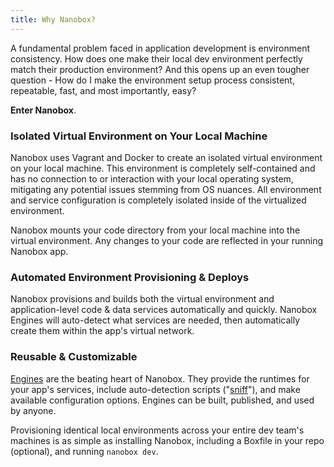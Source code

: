 ```yaml
---
title: Why Nanobox?
---
```


A fundamental problem faced in application development is environment consistency. How does one make their local dev environment perfectly match their production environment? And this opens up an even tougher question - How do I make the environment setup process consistent, repeatable, fast, and most importantly, easy?

**Enter Nanobox**.

### Isolated Virtual Environment on Your Local Machine
Nanobox uses Vagrant and Docker to create an isolated virtual environment on your local machine. This environment is completely self-contained and has no connection to or interaction with your local operating system, mitigating any potential issues stemming from OS nuances. All environment and service configuration is completely isolated inside of the virtualized environment.

Nanobox mounts your code directory from your local machine into the virtual environment. Any changes to your code are reflected in your running Nanobox app.

### Automated Environment Provisioning & Deploys
Nanobox provisions and builds both the virtual environment and application-level code & data services automatically and quickly. Nanobox Engines will auto-detect what services are needed, then automatically create them within the app's virtual network.

### Reusable & Customizable
[Engines](/getting-started/engines) are the beating heart of Nanobox. They provide the runtimes for your app's services, include auto-detection scripts ("[sniff](/engines/scripts/sniff)"), and make available configuration options. Engines can be built, published, and used by anyone.

Provisioning identical local environments across your entire dev team's machines is as simple as installing Nanobox, including a Boxfile in your repo (optional), and running `nanobox dev`.